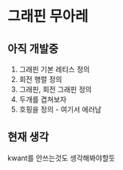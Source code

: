 # 그래핀 무아레

## 아직 개발중

1. 그래핀 기본 레티스 정의
2. 회전 행렬 정의
3. 그래핀, 회전 그래핀 정의
4. 두개를 겹쳐보자
5. 호핑을 정의 - 여기서 에러남



## 현재 생각
kwant를 안쓰는것도 생각해봐야할듯
